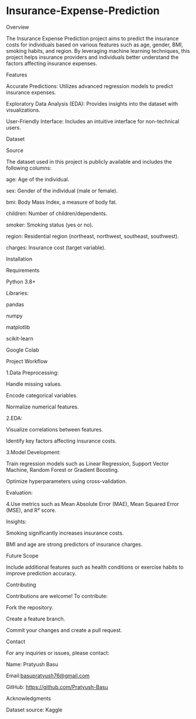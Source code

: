 # Insurance-Expense-Prediction
Overview

The Insurance Expense Prediction project aims to predict the insurance costs for individuals based on various features such as age, gender, BMI, smoking habits, and region. By leveraging machine learning techniques, this project helps insurance providers and individuals better understand the factors affecting insurance expenses.

Features

Accurate Predictions: Utilizes advanced regression models to predict insurance expenses.

Exploratory Data Analysis (EDA): Provides insights into the dataset with visualizations.

User-Friendly Interface: Includes an intuitive interface for non-technical users.

Dataset

Source

The dataset used in this project is publicly available and includes the following columns:

age: Age of the individual.

sex: Gender of the individual (male or female).

bmi: Body Mass Index, a measure of body fat.

children: Number of children/dependents.

smoker: Smoking status (yes or no).

region: Residential region (northeast, northwest, southeast, southwest).

charges: Insurance cost (target variable).

Installation

Requirements

Python 3.8+

Libraries:

pandas

numpy

matplotlib

scikit-learn

Google Colab


Project Workflow

1.Data Preprocessing:

Handle missing values.

Encode categorical variables.

Normalize numerical features.

2.EDA:

Visualize correlations between features.

Identify key factors affecting insurance costs.

3.Model Development:

Train regression models such as Linear Regression, Support Vector Machine, Random Forest or Gradient Boosting.

Optimize hyperparameters using cross-validation.

Evaluation:

4.Use metrics such as Mean Absolute Error (MAE), Mean Squared Error (MSE), and R² score.


Insights:

Smoking significantly increases insurance costs.

BMI and age are strong predictors of insurance charges.

Future Scope

Include additional features such as health conditions or exercise habits to improve prediction accuracy.

Contributing

Contributions are welcome! To contribute:

Fork the repository.

Create a feature branch.

Commit your changes and create a pull request.

Contact

For any inquiries or issues, please contact:

Name: Pratyush Basu

Email:basupratyush76@gmail.com

GitHub: https://github.com/Pratyush-Basu

Acknowledgments

Dataset source: Kaggle
